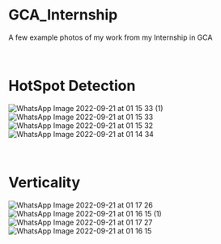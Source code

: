 # GCA_Internship
A few example photos of my work from my Internship in GCA

&nbsp;
&nbsp;
&nbsp;
&nbsp;





# HotSpot Detection

![WhatsApp Image 2022-09-21 at 01 15 33 (1)](https://user-images.githubusercontent.com/98234434/197883303-13ef6b05-a128-404d-a9cf-1126f56331e3.jpeg)
![WhatsApp Image 2022-09-21 at 01 15 33](https://user-images.githubusercontent.com/98234434/197883308-12695bb2-5de1-4643-abc8-41663cfddc22.jpeg)
![WhatsApp Image 2022-09-21 at 01 15 32](https://user-images.githubusercontent.com/98234434/197883310-c409f5f4-61ad-4591-acf1-bd321fb232df.jpeg)
![WhatsApp Image 2022-09-21 at 01 14 34](https://user-images.githubusercontent.com/98234434/197883314-24b2bb2f-fbb9-44c5-947b-c66344035695.jpeg)


&nbsp;&nbsp;
&nbsp;
&nbsp;

# Verticality

![WhatsApp Image 2022-09-21 at 01 17 26](https://user-images.githubusercontent.com/98234434/197883319-e6743225-704b-4e52-86a7-69a187e6d804.jpeg)
![WhatsApp Image 2022-09-21 at 01 16 15 (1)](https://user-images.githubusercontent.com/98234434/197883324-6641c5f0-2ca6-45e2-98b4-7c060873abff.jpeg)
![WhatsApp Image 2022-09-21 at 01 17 27](https://user-images.githubusercontent.com/98234434/197883315-a25519c2-9b30-43ab-8a11-186196d56511.jpeg)
![WhatsApp Image 2022-09-21 at 01 16 15](https://user-images.githubusercontent.com/98234434/197883326-66143cd0-5596-402b-87c7-54555240ee3a.jpeg)
